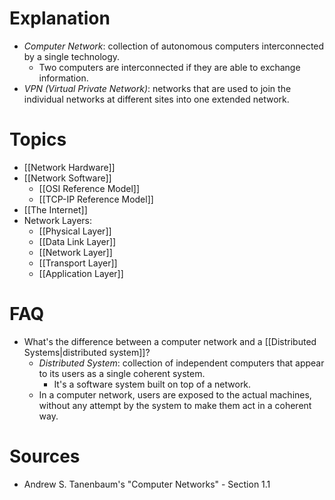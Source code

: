 # Explanation
- *Computer Network*: collection of autonomous computers interconnected by a single technology.
	- Two computers are interconnected if they are able to exchange information.
- *VPN (Virtual Private Network)*: networks that are used to join the individual networks at different sites into one extended network.

# Topics
- [[Network Hardware]]
- [[Network Software]]
	- [[OSI Reference Model]]
	- [[TCP-IP Reference Model]]
- [[The Internet]]
- Network Layers:
	- [[Physical Layer]]
	- [[Data Link Layer]]
	- [[Network Layer]]
	- [[Transport Layer]]
	- [[Application Layer]]

# FAQ
- What's the difference between a computer network and a [[Distributed Systems|distributed system]]?
	- *Distributed System*: collection of independent computers that appear to its users as a single coherent system.
		- It's a software system built on top of a network.
	- In a computer network, users are exposed to the actual machines, without any attempt by the system to make them act in a coherent way.

# Sources
- Andrew S. Tanenbaum's "Computer Networks" - Section 1.1
